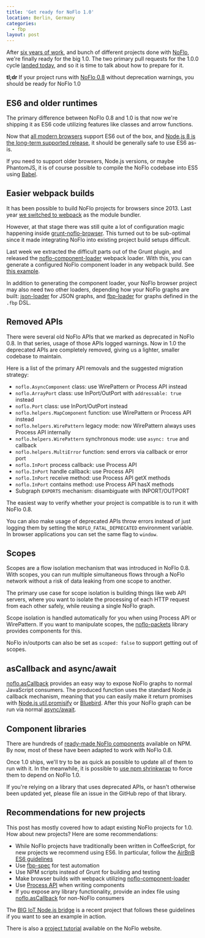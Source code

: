 ```yaml
---
title: 'Get ready for NoFlo 1.0'
location: Berlin, Germany
categories:
  - fbp
layout: post
---
```

After [six years of work](/blog/noflo-six-years/), and bunch of different projects done with [NoFlo](https://noflojs.org), we're finally ready for the big 1.0. The two primary pull requests for the 1.0.0 cycle [landed today](https://github.com/noflo/noflo/blob/master/CHANGES.md#100-beta1-git-master), and so it is time to talk about how to prepare for it.

**tl;dr** If your project runs with [NoFlo 0.8](/blog/noflo-0-8/) without deprecation warnings, you should be ready for NoFlo 1.0

## ES6 and older runtimes

The primary difference between NoFlo 0.8 and 1.0 is that now we're shipping it as ES6 code utilizing features like classes and arrow functions.

Now that [all modern browsers](https://kangax.github.io/compat-table/es6/) support ES6 out of the box, and [Node.js 8 is the long-term supported release](https://medium.com/the-node-js-collection/news-node-js-8-moves-into-long-term-support-and-node-js-9-becomes-the-new-current-release-line-74cf754a10a0), it should be generally safe to use ES6 as-is.

If you need to support older browsers, Node.js versions, or maybe PhantomJS, it is of course possible to compile the NoFlo codebase into ES5 using [Babel](https://babeljs.io/).

## Easier webpack builds

It has been possible to build NoFlo projects for browsers since 2013. Last year [we switched to webpack](/blog/noflo-webpack/) as the module bundler.

However, at that stage there was still quite a lot of configuration magic happening inside [grunt-noflo-browser](https://github.com/noflo/grunt-noflo-browser). This turned out to be sub-optimal since it made integrating NoFlo into existing project build setups difficult.

Last week we extracted the difficult parts out of the Grunt plugin, and released the [noflo-component-loader](https://github.com/noflo/noflo-component-loader) webpack loader. With this, you can generate a configured NoFlo component loader in any webpack build. See [this example](https://github.com/noflo/noflo-component-loader/tree/master/example).

In addition to generating the component loader, your NoFlo browser project may also need two other loaders, depending how your NoFlo graphs are built: [json-loader](https://www.npmjs.com/package/json-loader) for JSON graphs, and [fbp-loader](https://www.npmjs.com/package/fbp-loader) for graphs defined in the `.fbp` DSL.

## Removed APIs

There were several old NoFlo APIs that we marked as deprecated in NoFlo 0.8. In that series, usage of those APIs logged warnings. Now in 1.0 the deprecated APIs are completely removed, giving us a lighter, smaller codebase to maintain.

Here is a list of the primary API removals and the suggested migration strategy:

- `noflo.AsyncComponent` class: use WirePattern or Process API instead
- `noflo.ArrayPort` class: use InPort/OutPort with `addressable: true` instead
- `noflo.Port` class: use InPort/OutPort instead
- `noflo.helpers.MapComponent` function: use WirePattern or Process API instead
- `noflo.helpers.WirePattern` legacy mode: now WirePattern always uses Process API internally
- `noflo.helpers.WirePattern` synchronous mode: use `async: true` and callback
- `noflo.helpers.MultiError` function: send errors via callback or error port
- `noflo.InPort` process callback: use Process API
- `noflo.InPort` handle callback: use Process API
- `noflo.InPort` receive method: use Process API getX methods
- `noflo.InPort` contains method: use Process API hasX methods
- Subgraph `EXPORTS` mechanism: disambiguate with INPORT/OUTPORT

The easiest way to verify whether your project is compatible is to run it with NoFlo 0.8.

You can also make usage of deprecated APIs throw errors instead of just logging them by setting the `NOFLO_FATAL_DEPRECATED` environment variable. In browser applications you can set the same flag to `window`.

## Scopes

Scopes are a flow isolation mechanism that was introduced in NoFlo 0.8. With scopes, you can run multiple simultaneous flows through a NoFlo network without a risk of data leaking from one scope to another.

The primary use case for scope isolation is building things like web API servers, where you want to isolate the processing of each HTTP request from each other safely, while reusing a single NoFlo graph.

Scope isolation is handled automatically for you when using Process API or WirePattern. If you want to manipulate scopes, the [noflo-packets](https://github.com/noflo/noflo-packets) library provides components for this.

NoFlo in/outports can also be set as `scoped: false` to support getting out of scopes.

## asCallback and async/await

[noflo.asCallback](/blog/ascallback/) provides an easy way to expose NoFlo graphs to normal JavaScript consumers. The produced function uses the standard Node.js callback mechanism, meaning that you can easily make it return promises with [Node.js util.promisify](http://2ality.com/2017/05/util-promisify.html) or [Bluebird](http://bluebirdjs.com/docs/api/promisification.html). After this your NoFlo graph can be run via normal [async/await](https://developer.mozilla.org/en-US/docs/Web/JavaScript/Reference/Statements/async_function).

## Component libraries

There are hundreds of [ready-made NoFlo components](https://www.npmjs.com/browse/keyword/noflo) available on NPM. By now, most of these have been adapted to work with NoFlo 0.8.

Once 1.0 ships, we'll try to be as quick as possible to update all of them to run with it. In the meanwhile, it is possible to [use npm shrinkwrap](http://blog.kodigy.com/post/noflo_08_npm_shrinkwrap/) to force them to depend on NoFlo 1.0.

If you're relying on a library that uses deprecated APIs, or hasn't otherwise been updated yet, please file an issue in the GitHub repo of that library.

## Recommendations for new projects

This post has mostly covered how to adapt existing NoFlo projects for 1.0. How about new projects? Here are some recommendations:

* While NoFlo projects have traditionally been written in CoffeeScript, for new projects we recommend using ES6. In particular, follow the [AirBnB ES6 guidelines](https://github.com/airbnb/javascript)
* Use [fbp-spec](https://github.com/flowbased/fbp-spec) for test automation
* Use NPM scripts instead of Grunt for building and testing
* Make browser builds with webpack utilizing [noflo-component-loader](https://www.npmjs.com/package/noflo-component-loader)
* Use [Process API](https://noflojs.org/documentation/components/) when writing components
* If you expose any library functionality, provide an index file using [noflo.asCallback](/blog/ascallback/) for non-NoFlo consumers

The [BIG IoT Node.js bridge](https://github.com/flowhub/bigiot-bridge) is a recent project that follows these guidelines if you want to see an example in action.

There is also a [project tutorial](https://noflojs.org/tutorials/canadianness/) available on the NoFlo website.
